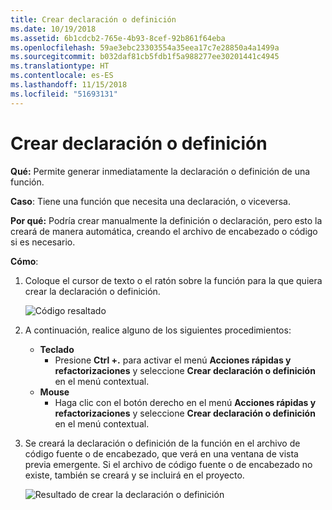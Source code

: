 ```yaml
---
title: Crear declaración o definición
ms.date: 10/19/2018
ms.assetid: 6b1cdcb2-765e-4b93-8cef-92b861f64eba
ms.openlocfilehash: 59ae3ebc23303554a35eea17c7e28850a4a1499a
ms.sourcegitcommit: b032daf81cb5fdb1f5a988277ee30201441c4945
ms.translationtype: HT
ms.contentlocale: es-ES
ms.lasthandoff: 11/15/2018
ms.locfileid: "51693131"
---
```

# <a name="create-declaration--definition"></a>Crear declaración o definición

**Qué:** Permite generar inmediatamente la declaración o definición de una función.

**Caso**: Tiene una función que necesita una declaración, o viceversa.

**Por qué:** Podría crear manualmente la definición o declaración, pero esto la creará de manera automática, creando el archivo de encabezado o código si es necesario.

**Cómo**:

1. Coloque el cursor de texto o el ratón sobre la función para la que quiera crear la declaración o definición.

   ![Código resaltado](images/createdefinition_highlight.png)

1. A continuación, realice alguno de los siguientes procedimientos:
   * **Teclado**
     * Presione **Ctrl +.** para activar el menú **Acciones rápidas y refactorizaciones** y seleccione **Crear declaración o definición** en el menú contextual.
   * **Mouse**
     * Haga clic con el botón derecho en el menú **Acciones rápidas y refactorizaciones** y seleccione **Crear declaración o definición** en el menú contextual.

1. Se creará la declaración o definición de la función en el archivo de código fuente o de encabezado, que verá en una ventana de vista previa emergente.  Si el archivo de código fuente o de encabezado no existe, también se creará y se incluirá en el proyecto.

   ![Resultado de crear la declaración o definición](images/createdefinition_result.png)
